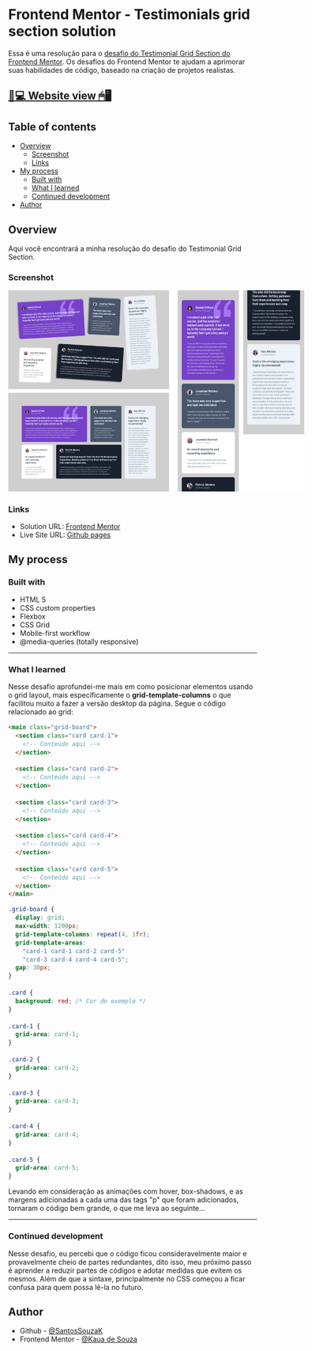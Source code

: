 # Frontend Mentor - Testimonials grid section solution

Essa é uma resolução para o [desafio do Testimonial Grid Section do Frontend Mentor](https://www.frontendmentor.io/challenges/testimonials-grid-section-Nnw6J7Un7). Os desafios do Frontend Mentor te ajudam a aprimorar suas habilidades de código, baseado na criação de projetos realistas.

## [📃💻 Website view 🖱🖥](https://souzasantosk.github.io/Frontend-Mentor/Testimonials%20Grid%20Section/)

## Table of contents

- [Overview](#overview)
  - [Screenshot](#screenshot)
  - [Links](#links)
- [My process](#my-process)
  - [Built with](#built-with)
  - [What I learned](#what-i-learned)
  - [Continued development](#continued-development)
- [Author](#author)

## Overview

Aqui você encontrará a minha resolução do desafio do Testimonial Grid Section.

### Screenshot

<img src="./screenshots/results-grid.png" style="max-width: 600px">

### Links

- Solution URL: [Frontend Mentor](https://www.frontendmentor.io/solutions/testimonials-grid-section-html-and-css-hover-and-full-responsive-oCVenb-kS5)
- Live Site URL: [Github pages](https://souzasantosk.github.io/Frontend-Mentor/Testimonials%20Grid%20Section/)

## My process

### Built with

- HTML 5
- CSS custom properties
- Flexbox
- CSS Grid
- Mobile-first workflow
- @media-queries (totally responsive)

---

### What I learned

Nesse desafio aprofundei-me mais em como posicionar elementos usando o grid layout, mais especificamente o **grid-template-columns** o que facilitou muito a fazer a versão desktop da página. Segue o código relacionado ao grid:

```html
<main class="grid-board">
  <section class="card card-1">
    <!-- Conteúdo aqui -->
  </section>

  <section class="card card-2">
    <!-- Conteúdo aqui -->
  </section>

  <section class="card card-3">
    <!-- Conteúdo aqui -->
  </section>

  <section class="card card-4">
    <!-- Conteúdo aqui -->
  </section>

  <section class="card card-5">
    <!-- Conteúdo aqui -->
  </section>
</main>
```

```css
.grid-board {
  display: grid;
  max-width: 1200px;
  grid-template-columns: repeat(4, 1fr);
  grid-template-areas:
    "card-1 card-1 card-2 card-5"
    "card-3 card-4 card-4 card-5";
  gap: 30px;
}

.card {
  background: red; /* Cor de exemplo */
}

.card-1 {
  grid-area: card-1;
}

.card-2 {
  grid-area: card-2;
}

.card-3 {
  grid-area: card-3;
}

.card-4 {
  grid-area: card-4;
}

.card-5 {
  grid-area: card-5;
}
```

Levando em consideração as animações com hover, box-shadows, e as margens adicionadas a cada uma das tags "p" que foram adicionados, tornaram o código bem grande, o que me leva ao seguinte...

---

### Continued development

Nesse desafio, eu percebi que o código ficou consideravelmente maior e provavelmente cheio de partes redundantes, dito isso, meu próximo passo é aprender a reduzir partes de códigos e adotar medidas que evitem os mesmos. Além de que a sintaxe, principalmente no CSS começou a ficar confusa para quem possa lê-la no futuro.

## Author

<!-- - Website - [@Kaua de Souza](#) -->

- Github - [@SantosSouzaK](https://github.com/SouzaSantosK)
- Frontend Mentor - [@Kaua de Souza](https://www.frontendmentor.io/profile/SouzaSantosK)
